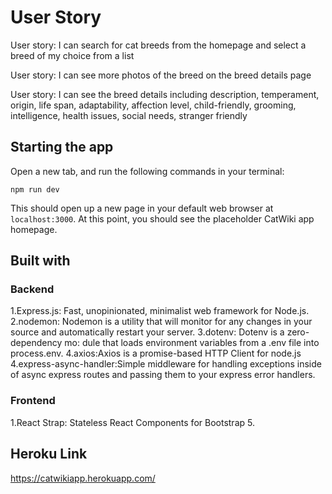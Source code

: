 # User Story

User story: I can search for cat breeds from the homepage and select a breed of my choice from a list

User story: I can see more photos of the breed on the breed details page

User story: I can see the breed details including description, temperament, origin, life span, adaptability, affection level, child-friendly, grooming, intelligence, health issues, social needs, stranger friendly

## Starting the app

Open a new tab, and run the following commands in your terminal:

```
npm run dev
```

This should open up a new page in your default web browser at `localhost:3000`.
At this point, you should see the placeholder CatWiki app homepage.

## Built with

### Backend

1.Express.js: Fast, unopinionated, minimalist web framework for Node.js.
2.nodemon: Nodemon is a utility that will monitor for any changes in your source and automatically restart your server.
3.dotenv: Dotenv is a zero-dependency mo: dule that loads environment variables from a .env file into process.env.
4.axios:Axios is a promise-based HTTP Client for node.js
4.express-async-handler:Simple middleware for handling exceptions inside of async express routes and passing them to your express error handlers.

### Frontend

1.React Strap: Stateless React Components for Bootstrap 5.

## Heroku Link

https://catwikiapp.herokuapp.com/
